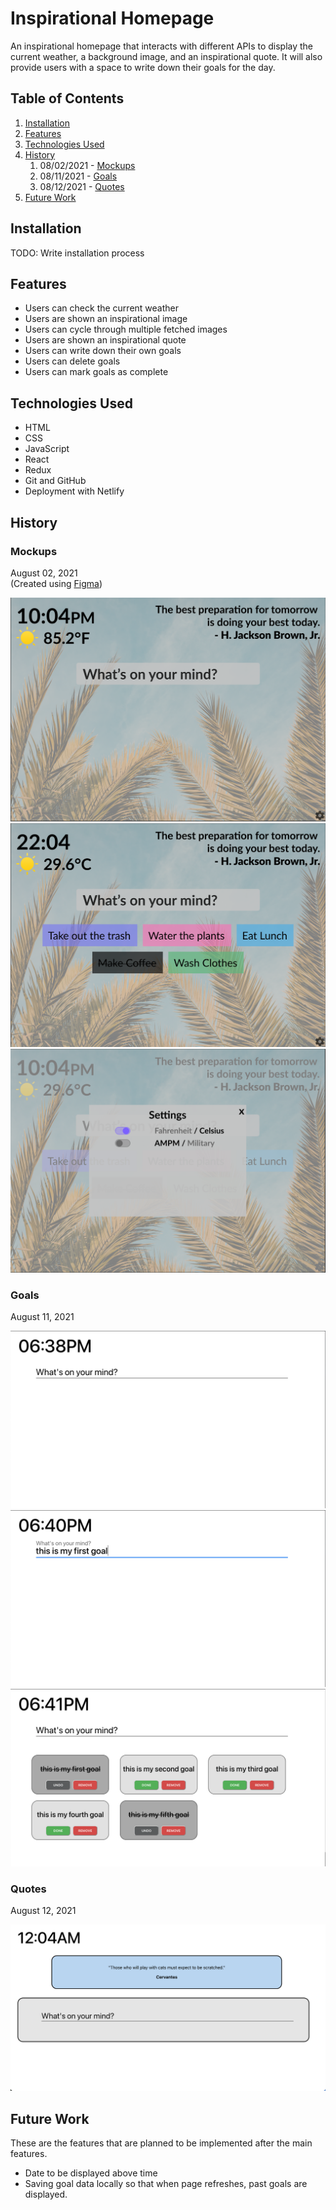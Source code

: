 # Inspirational Homepage

An inspirational homepage that interacts with different APIs to display the current weather, a background image, and an inspirational quote. It will also provide users with a space to write down their goals for the day.

## Table of Contents
1. [Installation](#installation)
2. [Features](#features)
3. [Technologies Used](#technologies-used)
4. [History](#history)
    1. 08/02/2021 - [Mockups](#mockups)
    2. 08/11/2021 - [Goals](#goals)
    3. 08/12/2021 - [Quotes](#quotes)
5. [Future Work](#future-work)

## Installation

TODO: Write installation process

## Features

- Users can check the current weather
- Users are shown an inspirational image
- Users can cycle through multiple fetched images
- Users are shown an inspirational quote
- Users can write down their own goals
- Users can delete goals
- Users can mark goals as complete

## Technologies Used

- HTML
- CSS
- JavaScript
- React
- Redux
- Git and GitHub
- Deployment with Netlify

## History

### Mockups 
August 02, 2021\
(Created using [Figma](https://www.figma.com/))

![First Mockup Image](public/history/mockups_20210802/mockup_01_20210802.png)
![Second Mockup Image](public/history/mockups_20210802/mockup_02_20210802.png)
![Third Mockup Image](public/history/mockups_20210802/mockup_03_20210802.png)

### Goals
August 11, 2021

![No Goals Present](public/history/goals_20210811/goals_01_20210811.png)
![Inputting a Goal](public/history/goals_20210811/goals_02_20210811.png)
![Five Goals Present](public/history/goals_20210811/goals_03_20210811.png)

### Quotes
August 12, 2021

![Quotes](public/history/quotes_20210812/quotes_01_20210812.png)

## Future Work

These are the features that are planned to be implemented after the main features.

- Date to be displayed above time
- Saving goal data locally so that when page refreshes, past goals are displayed.
